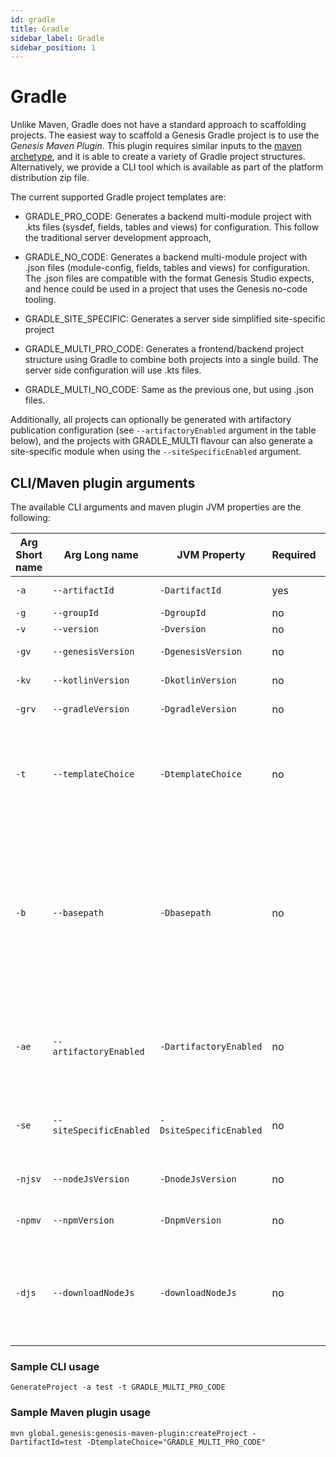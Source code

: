 ```yaml
---
id: gradle
title: Gradle
sidebar_label: Gradle
sidebar_position: 1
---
```

# Gradle

Unlike Maven, Gradle does not have a standard approach to scaffolding projects. The easiest way to scaffold a Genesis Gradle project is to use the *Genesis Maven Plugin*. This plugin requires similar inputs to the [maven archetype](./maven.md), and it is able to create a variety of Gradle project structures. Alternatively, we provide a CLI tool which is available as part of the platform distribution zip file.

The current supported Gradle project templates are:

- GRADLE_PRO_CODE: Generates a backend multi-module project with .kts files (sysdef, fields, tables and views) for configuration. This follow the traditional server development approach,

- GRADLE_NO_CODE: Generates a backend multi-module project with .json files  (module-config, fields, tables and views) for configuration. The .json files are compatible with the format Genesis Studio expects, and hence could be used in a project that uses the Genesis no-code tooling.

- GRADLE_SITE_SPECIFIC: Generates a server side simplified site-specific project

- GRADLE_MULTI_PRO_CODE: Generates a frontend/backend project structure using Gradle to combine both projects into a single build. The server side configuration will use .kts files.

- GRADLE_MULTI_NO_CODE: Same as the previous one, but using .json files.

Additionally, all projects can optionally be generated with artifactory publication configuration (see `--artifactoryEnabled` argument in the table below), and the projects with GRADLE_MULTI flavour can also generate a site-specific module when using the `--siteSpecificEnabled` argument.

## CLI/Maven plugin arguments

The available CLI arguments and maven plugin JVM properties are the following:

| Arg Short name     | Arg Long name | JVM Property | Required | Description | Default
| ----------- | ----------- | ----------- | ----------- | ----------- | ----------- |
| `-a` | `--artifactId` | `-DartifactId` | yes | Artifact ID (i.e. name of application) |  |
| `-g` | `--groupId` | `-DgroupId` | no | Project group ID | global.genesis |
| `-v` | `--version` | `-Dversion` | no | Project version | 1.0.0-SNAPSHOT |
| `-gv` | `--genesisVersion` | `-DgenesisVersion` | no | Genesis server version to use | Same version as maven/cli tool |
| `-kv` | `--kotlinVersion` | `-DkotlinVersion` | no | Kotlin version to use | Same Kotlin version used in maven/cli tool |
| `-grv` | `--gradleVersion` | `-DgradleVersion` | no | Gradle version | Same gradle version used in Genesis build |
| `-t` | `--templateChoice` | `-DtemplateChoice` | no | Template project to generate. Available choices are: `GRADLE_NO_CODE`, `GRADLE_PRO_CODE`, `GRADLE_SITE_SPECIFIC`, `GRADLE_MULTI_NO_CODE`, `GRADLE_MULTI_PRO_CODE` | `GRADLE_PRO_CODE` |
| `-b` | `--basepath` | `-Dbasepath` | no | The base path in which the project will be generated | The base path will be a new folder in the local directory with the following name based on the artifactId provided value. If `GRADLE_MULTI`: `artifactId`; If `GRADLE_NO_CODE` or `GRADLE_PRO_CODE`: `artifactId-server`; If `GRADLE_SITE_SPECIFIC`: `artifactId-site-specific`. |
| `-ae` | `--artifactoryEnabled` | `-DartifactoryEnabled` | no | If enabled, this option will generate artifactory deployment configuration for the gradle server artifacts based on the internal genesis repositories. | false |
| `-se` | `--siteSpecificEnabled` | `-DsiteSpecificEnabled` | no | If enabled, this option will generate a site-specific project if a `GRADLE_MULTI` template is chosen. | false |
| `-njsv` | `--nodeJsVersion` | `-DnodeJsVersion` | no | The nodejs version to use when generating `GRADLE_MULTI` projects | 16.13.0 |
| `-npmv` | `--npmVersion` | `-DnpmVersion` | no | The npm version to use when generating `GRADLE_MULTI` projects | 8.1.0 |
| `-djs` | `--downloadNodeJs` | `-downloadNodeJs` | no | Enables an automatic download of NodeJS if not installed locally. The instalation will be done locally to the project as part of the the gradle build initialisation. | false |

### Sample CLI usage

`GenerateProject -a test -t GRADLE_MULTI_PRO_CODE`

### Sample Maven plugin usage

`mvn global.genesis:genesis-maven-plugin:createProject -DartifactId=test -DtemplateChoice="GRADLE_MULTI_PRO_CODE"`